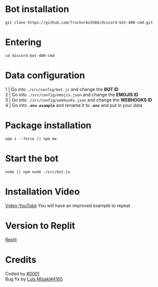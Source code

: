 # Bot installation

```
git clone https://github.com/Truchorko5566/discord-bot-400-cmd.git
```
# Entering
```
cd discord-bot-400-cmd
```
# Data configuration
1 | Go into ` ./src/config/bot.js ` and change the **BOT ID**<br />
2 | Go into ` ./src/config/emojis.json ` and change the **EMOJIS ID**<br />
3 | Go into ` ./src/config/webhooks.json ` and change the **WEBHOOKS ID**<br />
4 | Go into **`.env.example`** and rename it to **`.env`** and put in your data<br />

# Package installation
```
npm i --force || npm me
```

# Start the bot
```
node || npm node ./src/bot.js
```

# Installation Video

[Video-YouTube](https://www.youtube.com/watch?v=n_ZJI3BSt0I) You will have an improved example to repeat

# Version to Replit

[Replit](https://replit.com/@discord00/discordbot-400-cmd-slash)

# Credits

Coded by [</Corwin>#0001](https://discord.com/users/755297485328482356)<br />
Bug fix by [Luis Misaki#4165](https://discord.gg/Ds5CSrGfSW)<br />